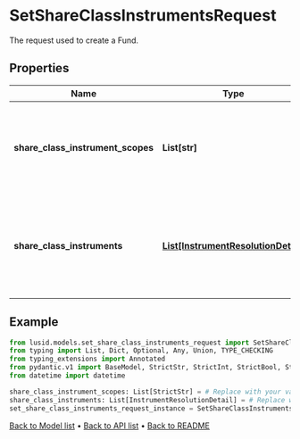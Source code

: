 # SetShareClassInstrumentsRequest

The request used to create a Fund.
## Properties
Name | Type | Description | Notes
------------ | ------------- | ------------- | -------------
**share_class_instrument_scopes** | **List[str]** | The scopes in which the instruments lie, currently limited to one. | 
**share_class_instruments** | [**List[InstrumentResolutionDetail]**](InstrumentResolutionDetail.md) | Details the user-provided instrument identifiers and the instrument resolved from them. | 
## Example

```python
from lusid.models.set_share_class_instruments_request import SetShareClassInstrumentsRequest
from typing import List, Dict, Optional, Any, Union, TYPE_CHECKING
from typing_extensions import Annotated
from pydantic.v1 import BaseModel, StrictStr, StrictInt, StrictBool, StrictFloat, StrictBytes, Field, validator, ValidationError, conlist, constr
from datetime import datetime

share_class_instrument_scopes: List[StrictStr] = # Replace with your value
share_class_instruments: List[InstrumentResolutionDetail] = # Replace with your value
set_share_class_instruments_request_instance = SetShareClassInstrumentsRequest(share_class_instrument_scopes=share_class_instrument_scopes, share_class_instruments=share_class_instruments)

```

[Back to Model list](../README.md#documentation-for-models) &#8226; [Back to API list](../README.md#documentation-for-api-endpoints) &#8226; [Back to README](../README.md)

